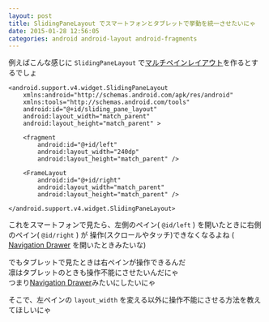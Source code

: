 ```yaml
---
layout: post
title: SlidingPaneLayout でスマートフォンとタブレットで挙動を統一させたいにゃ
date: 2015-01-28 12:56:05
categories: android android-layout android-fragments
---
```

<p>例えばこんな感じに <code>SlidingPaneLayout</code> で<a href="http://developer.android.com/design/patterns/multi-pane-layouts.html" rel="nofollow">マルチペインレイアウト</a>を作るとするでしょ</p>

<pre><code>&lt;android.support.v4.widget.SlidingPaneLayout 
    xmlns:android="http://schemas.android.com/apk/res/android"
    xmlns:tools="http://schemas.android.com/tools"
    android:id="@+id/sliding_pane_layout"
    android:layout_width="match_parent"
    android:layout_height="match_parent" &gt;

    &lt;fragment
        android:id="@+id/left"
        android:layout_width="240dp"
        android:layout_height="match_parent" /&gt;

    &lt;FrameLayout
        android:id="@+id/right"
        android:layout_width="match_parent"
        android:layout_height="match_parent" /&gt;

&lt;/android.support.v4.widget.SlidingPaneLayout&gt;
</code></pre>

<p>これをスマートフォンで見たら、左側のペイン( <code>@id/left</code> ) を開いたときに右側のペイン( <code>@id/right</code> ) が 操作(スクロールやタッチ)できなくなるよね ( <a href="https://developer.android.com/design/patterns/navigation-drawer.html" rel="nofollow">Navigation Drawer</a> を開いたときみたいな)</p>

<p>でもタブレットで見たときは右ペインが操作できるんだ<br>
凛はタブレットのときも操作不能にさせたいんだにゃ<br>
つまり<a href="https://developer.android.com/design/patterns/navigation-drawer.html" rel="nofollow">Navigation Drawer</a>みたいにしたいにゃ</p>

<p>そこで、左ペインの <code>layout_width</code> を変える以外に操作不能にさせる方法を教えてほしいにゃ</p>
